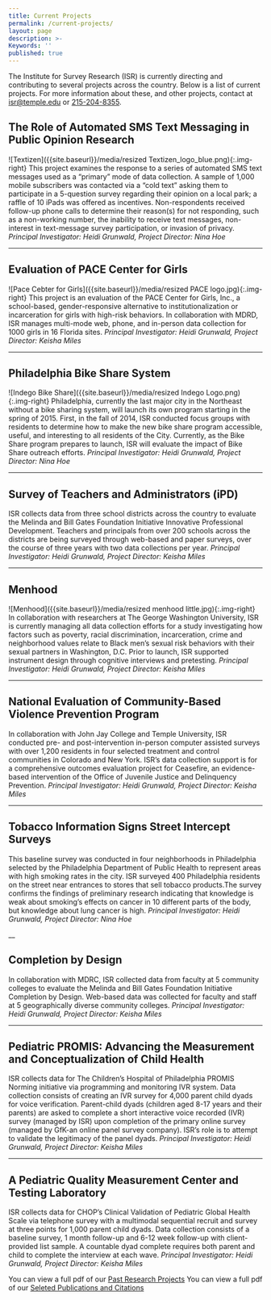 ```yaml
---
title: Current Projects
permalink: /current-projects/
layout: page
description: >-
Keywords: ''
published: true
---
```

The Institute for Survey Research (ISR) is currently directing and contributing to several projects across the country. Below is a list of current projects. For more information about these, and other projects, contact at [isr@temple.edu](mailto:isr@temple.edu) or [215-204-8355](tel:2152048355).

## The Role of Automated SMS Text Messaging in Public Opinion Research
![Textizen]({{site.baseurl}}/media/resized Textizen_logo_blue.png){:.img-right}
This project examines the response to a series of automated SMS text messages used as a “primary” mode of data collection. A sample of 1,000 mobile subscribers was contacted via a “cold text” asking them to participate in a 5-question survey regarding their opinion on a local park; a raffle of 10 iPads was offered as incentives. Non-respondents received follow-up phone calls to determine their reason(s) for not responding, such as a non-working number, the inability to receive text messages, non-interest in text-message survey participation, or invasion of privacy. 
_Principal Investigator: Heidi Grunwald, Project Director: Nina Hoe_

___

## Evaluation of PACE Center for Girls
![Pace Cebter for Girls]({{site.baseurl}}/media/resized PACE logo.jpg){:.img-right}
This project is an evaluation of the PACE Center for Girls, Inc., a school-based, gender-responsive alternative to institutionalization or incarceration for girls with high-risk behaviors. In collaboration with MDRD, ISR manages multi-mode web, phone, and in-person data collection for 1000 girls in 16 Florida sites. 
_Principal Investigator: Heidi Grunwald, Project Director: Keisha Miles_

___

## Philadelphia Bike Share System
![Indego Bike Share]({{site.baseurl}}/media/resized Indego Logo.png){:.img-right}
Philadelphia, currently the last major city in the Northeast without a bike sharing system, will launch its own program starting in the spring of 2015. First, in the fall of 2014, ISR conducted focus groups with residents to determine how to make the new bike share program accessible, useful, and interesting to all residents of the City. Currently, as the Bike Share program prepares to launch, ISR will evaluate the impact of Bike Share outreach efforts. 
_Principal Investigator: Heidi Grunwald, Project Director: Nina Hoe_

___

## Survey of Teachers and Administrators (iPD)
ISR collects data from three school districts across the country to evaluate the Melinda and Bill Gates Foundation Initiative Innovative Professional Development. Teachers and principals from over 200 schools across the districts are being surveyed through web-based and paper surveys, over the course of three years with two data collections per year. 
_Principal Investigator: Heidi Grunwald, Project Director: Keisha Miles_

___

## Menhood
![Menhood]({{site.baseurl}}/media/resized menhood little.jpg){:.img-right}
In collaboration with researchers at The George Washington University, ISR is currently managing all data collection efforts for a study investigating how factors such as poverty, racial discrimination, incarceration, crime and neighborhood values relate to Black men’s sexual risk behaviors with their sexual partners in Washington, D.C. Prior to launch, ISR supported instrument design through cognitive interviews and pretesting. 
_Principal Investigator: Heidi Grunwald, Project Director: Keisha Miles_

___

## National Evaluation of Community-Based Violence Prevention Program
In collaboration with John Jay College and Temple University, ISR conducted pre- and post-intervention in-person computer assisted surveys with over 1,200 residents in four selected treatment and control communities in Colorado and New York. ISR’s data collection support is for a comprehensive outcomes evaluation project for Ceasefire, an evidence-based intervention of the Office of Juvenile Justice and Delinquency Prevention. 
_Principal Investigator: Heidi Grunwald, Project Director: Keisha Miles_

___

## Tobacco Information Signs Street Intercept Surveys
This baseline survey was conducted in four neighborhoods in Philadelphia selected by the Philadelphia Department of Public Health to represent areas with high smoking rates in the city. ISR surveyed 400 Philadelphia residents on the street near entrances to stores that sell tobacco products.The survey confirms the findings of preliminary research indicating that knowledge is weak about smoking’s effects on cancer in 10 different parts of the body, but knowledge about lung cancer is high. 
_Principal Investigator: Heidi Grunwald, Project Director: Nina Hoe_

__

## Completion by Design
In collaboration with MDRC, ISR collected data from faculty at 5 community colleges to evaluate the Melinda and Bill Gates Foundation Initiative Completion by Design. Web-based data was collected for faculty and staff at 5 geographically diverse community colleges. _Principal Investigator: Heidi Grunwald, Project Director: Keisha Miles_

___

## Pediatric PROMIS: Advancing the Measurement and Conceptualization of Child Health
ISR collects data for The Children’s Hospital of Philadelphia PROMIS Norming initiative via programming and monitoring IVR system. Data collection consists of creating an IVR survey for 4,000 parent child dyads for voice verification. Parent-child dyads (children aged 8-17 years and their parents) are asked to complete a short interactive voice recorded (IVR) survey (managed by ISR) upon completion of the primary online survey (managed by GfK-an online panel survey company). ISR’s role is to attempt to validate the legitimacy of the panel dyads. 
_Principal Investigator: Heidi Grunwald, Project Director: Keisha Miles_

___

## A Pediatric Quality Measurement Center and Testing Laboratory
ISR collects data for CHOP’s Clinical Validation of Pediatric Global Health Scale via telephone survey with a multimodal sequential recruit and survey at three points for 1,000 parent child dyads. Data collection consists of a baseline survey, 1 month follow-up and 6-12 week follow-up with client-provided list sample. A countable dyad complete requires both parent and child to complete the interview at each wave. 
_Principal Investigator: Heidi Grunwald, Project Director: Keisha Miles_

You can view a full pdf of our [Past Research Projects](https://liberalarts.temple.edu/sites/liberalarts/files/PAST%20PROJECTS.pdf)
You can view a full pdf of our [Seleted Publications and Citations](https://liberalarts.temple.edu/sites/liberalarts/files/PUBLICATIONS_0.pdf)
